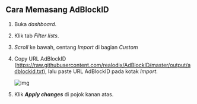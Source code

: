 ## Cara Memasang AdBlockID

1. Buka *dashboard*.
2. Klik tab *Filter lists*.
3. *Scroll* ke bawah, centang *Import* di bagian *Custom*
4. Copy URL AdBlockID (https://raw.githubusercontent.com/realodix/AdBlockID/master/output/adblockid.txt), lalu paste URL AdBlockID pada kotak *Import*.

   ![img](https://i.imgur.com/AbCr7lA.jpg)

5. Klik ***Apply changes*** di pojok kanan atas.
